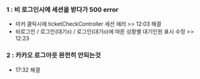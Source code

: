 ### 1 : 비 로그인시에 세션을 받다가 500 error
- 마커 클릭시에 ticketCheckController 세션 에러 >> 12:03 해결
- 비로그인 / 로그인(대기x) / 로그인(대기o)에 따른 상황별 대기인원 표시 수정 >> 12:23

### 2 : 카카오 로그아웃 완전히 안되는것
- 17:32 해결

